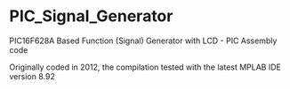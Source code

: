 # PIC_Signal_Generator
PIC16F628A Based Function (Signal) Generator with LCD - PIC Assembly code

Originally coded in 2012, the compilation tested with the latest MPLAB IDE version 8.92
